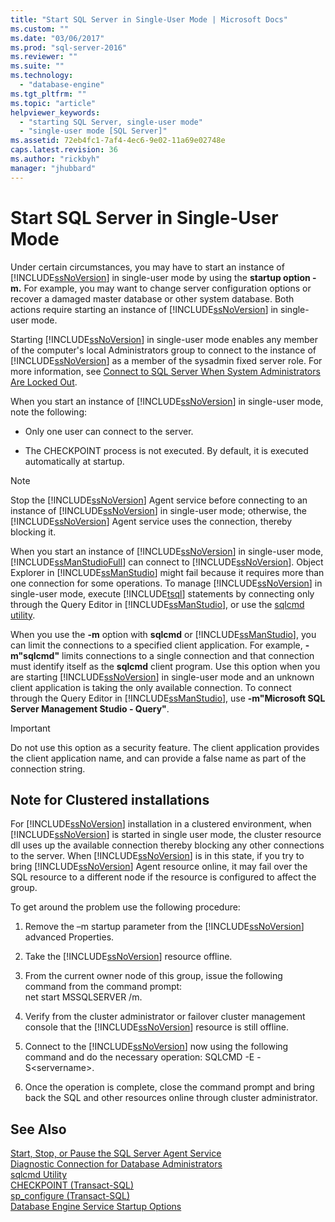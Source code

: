 ```yaml
---
title: "Start SQL Server in Single-User Mode | Microsoft Docs"
ms.custom: ""
ms.date: "03/06/2017"
ms.prod: "sql-server-2016"
ms.reviewer: ""
ms.suite: ""
ms.technology: 
  - "database-engine"
ms.tgt_pltfrm: ""
ms.topic: "article"
helpviewer_keywords: 
  - "starting SQL Server, single-user mode"
  - "single-user mode [SQL Server]"
ms.assetid: 72eb4fc1-7af4-4ec6-9e02-11a69e02748e
caps.latest.revision: 36
ms.author: "rickbyh"
manager: "jhubbard"
---
```

# Start SQL Server in Single-User Mode
  Under certain circumstances, you may have to start an instance of [!INCLUDE[ssNoVersion](../../../a9notintoc/includes/ssnoversion-md.md)] in single-user mode by using the **startup option -m.** For example, you may want to change server configuration options or recover a damaged master database or other system database. Both actions require starting an instance of [!INCLUDE[ssNoVersion](../../../a9notintoc/includes/ssnoversion-md.md)] in single-user mode.  
  
 Starting [!INCLUDE[ssNoVersion](../../../a9notintoc/includes/ssnoversion-md.md)] in single-user mode enables any member of the computer's local Administrators group to connect to the instance of [!INCLUDE[ssNoVersion](../../../a9notintoc/includes/ssnoversion-md.md)] as a member of the sysadmin fixed server role. For more information, see [Connect to SQL Server When System Administrators Are Locked Out](../../../database-engine/configure/windows/connect-to-sql-server-when-system-administrators-are-locked-out.md).  
  
 When you start an instance of [!INCLUDE[ssNoVersion](../../../a9notintoc/includes/ssnoversion-md.md)] in single-user mode, note the following:  
  
-   Only one user can connect to the server.  
  
-   The CHECKPOINT process is not executed. By default, it is executed automatically at startup.  
  
> [!NOTE]  
>  Stop the [!INCLUDE[ssNoVersion](../../../a9notintoc/includes/ssnoversion-md.md)] Agent service before connecting to an instance of [!INCLUDE[ssNoVersion](../../../a9notintoc/includes/ssnoversion-md.md)] in single-user mode; otherwise, the [!INCLUDE[ssNoVersion](../../../a9notintoc/includes/ssnoversion-md.md)] Agent service uses the connection, thereby blocking it.  
  
 When you start an instance of [!INCLUDE[ssNoVersion](../../../a9notintoc/includes/ssnoversion-md.md)] in single-user mode, [!INCLUDE[ssManStudioFull](../../../a9notintoc/includes/ssmanstudiofull-md.md)] can connect to [!INCLUDE[ssNoVersion](../../../a9notintoc/includes/ssnoversion-md.md)]. Object Explorer in [!INCLUDE[ssManStudio](../../../a9notintoc/includes/ssmanstudio-md.md)] might fail because it requires more than one connection for some operations. To manage [!INCLUDE[ssNoVersion](../../../a9notintoc/includes/ssnoversion-md.md)] in single-user mode, execute [!INCLUDE[tsql](../../../a9notintoc/includes/tsql-md.md)] statements by connecting only through the Query Editor in [!INCLUDE[ssManStudio](../../../a9notintoc/includes/ssmanstudio-md.md)], or use the [sqlcmd utility](../../../tools/sqlcmd-utility.md).  
  
 When you use the **-m** option with **sqlcmd** or [!INCLUDE[ssManStudio](../../../a9notintoc/includes/ssmanstudio-md.md)], you can limit the connections to a specified client application. For example, **-m"sqlcmd"** limits connections to a single connection and that connection must identify itself as the **sqlcmd** client program. Use this option when you are starting [!INCLUDE[ssNoVersion](../../../a9notintoc/includes/ssnoversion-md.md)] in single-user mode and an unknown client application is taking the only available connection. To connect through the Query Editor in [!INCLUDE[ssManStudio](../../../a9notintoc/includes/ssmanstudio-md.md)], use **-m"Microsoft SQL Server Management Studio - Query"**.  
  
> [!IMPORTANT]  
>  Do not use this option as a security feature. The client application provides the client application name, and can provide a false name as part of the connection string.  
  
## Note for Clustered installations  
 For [!INCLUDE[ssNoVersion](../../../a9notintoc/includes/ssnoversion-md.md)] installation in a clustered environment, when [!INCLUDE[ssNoVersion](../../../a9notintoc/includes/ssnoversion-md.md)] is started in single user mode, the cluster resource dll uses up the available connection thereby blocking any other connections to the server. When [!INCLUDE[ssNoVersion](../../../a9notintoc/includes/ssnoversion-md.md)] is in this state, if you try to bring [!INCLUDE[ssNoVersion](../../../a9notintoc/includes/ssnoversion-md.md)] Agent resource online, it may fail over the SQL resource to a different node if the resource is configured to affect the group.  
  
 To get around the problem use the following procedure:  
  
1.  Remove the –m startup parameter from the [!INCLUDE[ssNoVersion](../../../a9notintoc/includes/ssnoversion-md.md)] advanced Properties.  
  
2.  Take the [!INCLUDE[ssNoVersion](../../../a9notintoc/includes/ssnoversion-md.md)] resource offline.  
  
3.  From the current owner node of this group, issue the following command from the command prompt:  
    net start MSSQLSERVER /m.  
  
4.  Verify from the cluster administrator or failover cluster management console that the [!INCLUDE[ssNoVersion](../../../a9notintoc/includes/ssnoversion-md.md)] resource is still offline.  
  
5.  Connect to the [!INCLUDE[ssNoVersion](../../../a9notintoc/includes/ssnoversion-md.md)] now using the following command and do the necessary operation: SQLCMD -E -S\<servername>.  
  
6.  Once the operation is complete, close the command prompt and bring back the SQL and other resources online through cluster administrator.  
  
## See Also  
 [Start, Stop, or Pause the SQL Server Agent Service](../Topic/Start,%20Stop,%20or%20Pause%20the%20SQL%20Server%20Agent%20Service.md)   
 [Diagnostic Connection for Database Administrators](../../../database-engine/configure/windows/diagnostic-connection-for-database-administrators.md)   
 [sqlcmd Utility](../../../tools/sqlcmd-utility.md)   
 [CHECKPOINT &#40;Transact-SQL&#41;](../../../t-sql/language-elements/checkpoint-transact-sql.md)   
 [sp_configure &#40;Transact-SQL&#41;](../../../relational-databases/reference/system-stored-procedures/sp-configure-transact-sql.md)   
 [Database Engine Service Startup Options](../../../database-engine/configure/windows/database-engine-service-startup-options.md)  
  
  